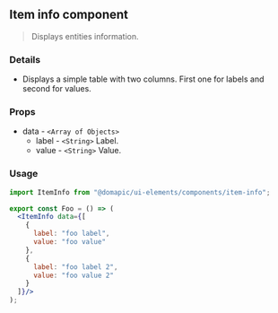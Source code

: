 ## Item info component

> Displays entities information.

### Details

* Displays a simple table with two columns. First one for labels and second for values.

### Props

* data - `<Array of Objects>`
  * label - `<String>` Label.
  * value - `<String>` Value.

### Usage

```jsx
import ItemInfo from "@domapic/ui-elements/components/item-info";

export const Foo = () => (
  <ItemInfo data={[
    {
      label: "foo label",
      value: "foo value"
    },
    {
      label: "foo label 2",
      value: "foo value 2"
    }
  ]}/>
);
```
